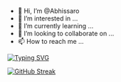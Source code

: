 - 👋 Hi, I’m @Abhissaro
- 👀 I’m interested in ...
- 🌱 I’m currently learning ...
- 💞️ I’m looking to collaborate on ...
- 📫 How to reach me ...

<!---
Abhissaro/Abhissaro is a ✨ special ✨ repository because its `README.md` (this file) appears on your GitHub profile.
You can click the Preview link to take a look at your changes.
--->
<a href="https://git.io/typing-svg"><img src="https://readme-typing-svg.demolab.com?font=Rubik+Bubbles&weight=700&size=26&duration=5008&pause=1000&color=54F7CB&background=FF68CD00&multiline=true&width=435&lines=Abhinaya+Saravanan;AI+ML+Enthusiast;Interested+in+Datascience%2C+Machine+Learnine+and+Computer+Vision" alt="Typing SVG" /></a>












[![GitHub Streak](https://streak-stats.demolab.com?user=Abhissaro&theme=highcontrast&hide_border=true&border_radius=4.6&date_format=%5BY.%5Dn.j)](https://git.io/streak-stats)
